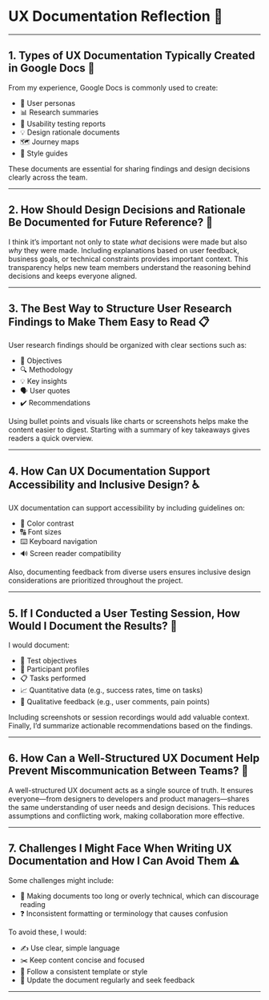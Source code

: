 # UX Documentation Reflection 📝

---

## 1. Types of UX Documentation Typically Created in Google Docs 📄

From my experience, Google Docs is commonly used to create:

- 👥 User personas  
- 📊 Research summaries  
- 🧪 Usability testing reports  
- 💡 Design rationale documents  
- 🗺️ Journey maps  
- 🎨 Style guides  

These documents are essential for sharing findings and design decisions clearly across the team.

---

## 2. How Should Design Decisions and Rationale Be Documented for Future Reference? 🤔

I think it’s important not only to state *what* decisions were made but also *why* they were made. Including explanations based on user feedback, business goals, or technical constraints provides important context. This transparency helps new team members understand the reasoning behind decisions and keeps everyone aligned.

---

## 3. The Best Way to Structure User Research Findings to Make Them Easy to Read 📋

User research findings should be organized with clear sections such as:

- 🎯 Objectives  
- 🔍 Methodology  
- 💡 Key insights  
- 🗣️ User quotes  
- ✔️ Recommendations  

Using bullet points and visuals like charts or screenshots helps make the content easier to digest. Starting with a summary of key takeaways gives readers a quick overview.

---

## 4. How Can UX Documentation Support Accessibility and Inclusive Design? ♿

UX documentation can support accessibility by including guidelines on:

- 🎨 Color contrast  
- 🔠 Font sizes  
- ⌨️ Keyboard navigation  
- 🔊 Screen reader compatibility  

Also, documenting feedback from diverse users ensures inclusive design considerations are prioritized throughout the project.

---

## 5. If I Conducted a User Testing Session, How Would I Document the Results? 🎥

I would document:

- 🎯 Test objectives  
- 👤 Participant profiles  
- 📋 Tasks performed  
- 📈 Quantitative data (e.g., success rates, time on tasks)  
- 💬 Qualitative feedback (e.g., user comments, pain points)  

Including screenshots or session recordings would add valuable context. Finally, I’d summarize actionable recommendations based on the findings.

---

## 6. How Can a Well-Structured UX Document Help Prevent Miscommunication Between Teams? 🤝

A well-structured UX document acts as a single source of truth. It ensures everyone—from designers to developers and product managers—shares the same understanding of user needs and design decisions. This reduces assumptions and conflicting work, making collaboration more effective.

---

## 7. Challenges I Might Face When Writing UX Documentation and How I Can Avoid Them ⚠️

Some challenges might include:

- 📜 Making documents too long or overly technical, which can discourage reading  
- ❓ Inconsistent formatting or terminology that causes confusion  

To avoid these, I would:

- ✍️ Use clear, simple language  
- ✂️ Keep content concise and focused  
- 📐 Follow a consistent template or style  
- 🔄 Update the document regularly and seek feedback  

---

